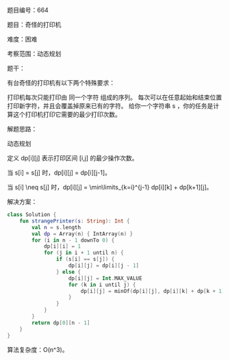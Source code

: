 题目编号：664

题目：奇怪的打印机

难度：困难

考察范围：动态规划

题干：

有台奇怪的打印机有以下两个特殊要求：

打印机每次只能打印由 同一个字符 组成的序列。
每次可以在任意起始和结束位置打印新字符，并且会覆盖掉原来已有的字符。
给你一个字符串 s ，你的任务是计算这个打印机打印它需要的最少打印次数。

解题思路：

动态规划

定义 dp[i][j] 表示打印区间 [i,j] 的最少操作次数。

当 s[i] = s[j] 时，dp[i][j] = dp[i][j-1]。

当 s[i] \neq s[j] 时，dp[i][j] = \min\limits_{k=i}^{j-1} dp[i][k] + dp[k+1][j]。

解决方案：

```kotlin
class Solution {
    fun strangePrinter(s: String): Int {
        val n = s.length
        val dp = Array(n) { IntArray(n) }
        for (i in n - 1 downTo 0) {
            dp[i][i] = 1
            for (j in i + 1 until n) {
                if (s[i] == s[j]) {
                    dp[i][j] = dp[i][j - 1]
                } else {
                    dp[i][j] = Int.MAX_VALUE
                    for (k in i until j) {
                        dp[i][j] = minOf(dp[i][j], dp[i][k] + dp[k + 1][j])
                    }
                }
            }
        }
        return dp[0][n - 1]
    }
}
```

算法复杂度：O(n^3)。